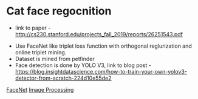 # Cat face regocnition
* link to paper - http://cs230.stanford.edu/projects_fall_2019/reports/26251543.pdf
- Use FaceNet like triplet loss function with orthogonal reglurization and online triplet mining.
- Dataset is mined from petfinder
- Face detection is done by YOLO V3, link to blog post - https://blog.insightdatascience.com/how-to-train-your-own-yolov3-detector-from-scratch-224d10e55de2

[FaceNet](FaceNet)
[Image Processing](Image%20Processing.md)